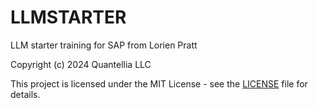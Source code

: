 # LLMSTARTER
LLM starter training for SAP from Lorien Pratt

 Copyright (c) 2024 Quantellia LLC

This project is licensed under the MIT License - see the [LICENSE](./LICENSE) file for details.

